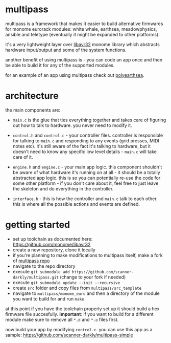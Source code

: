 # multipass

multipass is a framework that makes it easier to build alternative firmwares for monome eurorack modules: white whale, earthsea, meadowphysics, ansible and teletype (eventually it might be expanded to other platforms).

it's a very lightweight layer over [libavr32](https://github.com/monome/libavr32) monome library which abstracts hardware input/output and some of the system functions.

another benefit of using multipass is - you can code an app once and then be able to build it for any of the supported modules.

for an example of an app using multipass check out [polyearthsea](https://github.com/scanner-darkly/polyearthsea).

# architecture

the main components are:
- `main.c` is the glue that ties everything together and takes care of figuring out how to talk to hardware. you never need to modify it.

- `control.h` and `control.c` - your controller files. controller is responsible for talking to `main.c` and responding to any events (grid presses, MIDI notes etc). it's still aware of the fact it's talking to hardware, but it doesn't need to know any specific low level details - `main.c` will take care of it.

- `engine.h` and `engine.c` - your main app logic. this component shouldn't be aware of what hardware it's running on at all - it should be a totally abstracted app logic. this is so you can potentially re-use the code for some other platform - if you don't care about it, feel free to just leave the skeleton and do everything in the controller.

- `interface.h` - this is how the controller and `main.c` talk to each other. this is where all the possible actions and events are defined.

# getting started

- set up toolchain as documented here: https://github.com/monome/libavr32
- create a new repository, clone it locally
- if you're planning to make modifications to multipass itself, make a fork of [multipass repo](https://github.com/scanner-darkly/multipass)
- navigate to the repo directory
- execute `git submodule add https://github.com/scanner-darkly/multipass.git` (change to your fork if needed)
- execute `git submodule update --init --recursive`
- create `src` folder and copy files from `multipass/src_template`
- navigate to `multipass/monome_euro` and then a directory of the module you want to build for and run `make`

at this point if you have the toolchain properly set up it should build a hex firmware file succesfully. **important**: if you want to build for a different module make sure to remove all `*.d` and `*.o` files first.

now build your app by modifying `control.c`. you can use this app as a sample: https://github.com/scanner-darkly/multipass-simple
